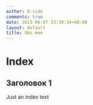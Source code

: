 ```yaml
---
author: D-side
comments: true
date: 2013-06-07 13:39:34+00:00
layout: default
title: Обо мне
---
```


# Index

## Заголовок 1

Just an index text
